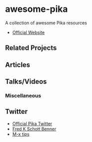 # awesome-pika

A collection of awesome Pika resources

- [Official Website](https://www.pika.dev/)

## Related Projects

## Articles 



## Talks/Videos


### Miscellaneous 

## Twitter
- [Official Pika Twitter](https://twitter.com/pikapkg)
- [Fred K Schott Benner](https://twitter.com/FredKSchott)
- [M-x tips](https://twitter.com/iLemming)
